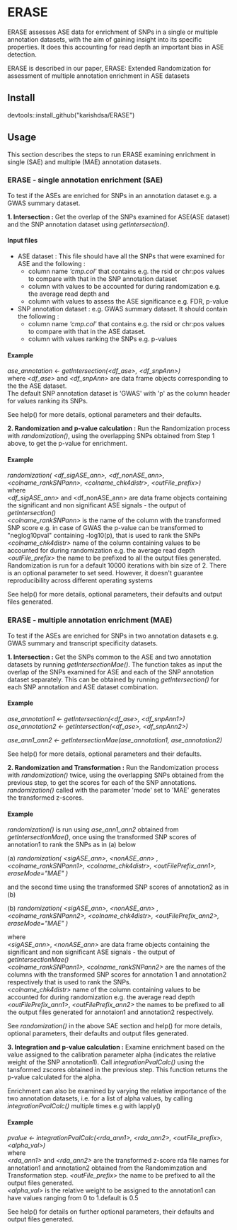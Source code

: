 # ERASE

ERASE assesses ASE data for enrichment of SNPs in a single or multiple annotation datasets,
with the aim of gaining insight into its specific properties. It does this accounting for 
read depth an important bias in ASE detection. 

ERASE is described in our paper, ERASE: Extended Randomization for assessment of 
multiple annotation enrichment in ASE datasets <link>


## Install
devtools::install_github("karishdsa/ERASE")

## Usage
This section describes the steps to run ERASE examining enrichment in single (SAE) 
and multiple (MAE) annotation datasets.


### ERASE - single annotation enrichment (SAE)
To test if the ASEs are enriched for SNPs in an annotation dataset e.g. a GWAS summary 
dataset.

**1. Intersection :** Get the overlap of the SNPs examined for ASE(ASE dataset) and the SNP annotation dataset using *getIntersection()*. 

   #### Input files  
   * ASE dataset : This file should have all the SNPs that were examined for ASE and the following :  
     - column name *'cmp.col'* that contains e.g. the rsid or chr:pos values to compare with that in the SNP annotation dataset
     - column with values to be accounted for during randomization e.g. the average read depth and 
     - column with values to assess the ASE significance e.g. FDR, p-value
   * SNP annotation dataset : e.g. GWAS summary dataset. It should contain the following :
     - column name *'cmp.col'* that contains e.g. the rsid or chr:pos values to compare with that in the ASE dataset.
     - column with values ranking the SNPs e.g. p-values

  
   #### Example
   *ase_annotation <- getIntersection(<df_ase>, <df_snpAnn>)*  
   where *<df_ase>* and *<df_snpAnn>* are data frame objects corresponding to the the ASE dataset.  
   The default SNP annotation dataset is 'GWAS' with 'p' as the column header for values ranking its SNPs.  
   
   See help() for more details, optional parameters and their defaults.  
        
**2. Randomization and p-value calculation :** Run the Randomization process with *randomization()*, 
using the overlapping SNPs obtained from Step 1 above, to get the p-value for enrichment. 
  
   #### Example
   *randomization( <df_sigASE_ann>, <df_nonASE_ann>, <colname_rankSNPann>, <colname_chk4distr>, <outFile_prefix>)*    
   where     
   *<df_sigASE_ann>* and <df_nonASE_ann> are data frame objects containing the significant and non significant ASE signals - the output of *getIntersection()*  
   *<colname_rankSNPann>* is the name of the column with the transformed SNP score e.g. in case of GWAS the p-value can be transformed to "neglog10pval" containing -log10(p), that is used to rank the SNPs  
   *<colname_chk4distr>* name of the column containing values to be accounted for during randomization e.g. the average read depth  
   *<outFile_prefix>* the name to be prefixed to all the output files generated.  
   Randomization is run for a default 10000 iterations with bin size of 2. There is an optional parameter to set seed. However, it doesn't guarantee reproducibility across different operating systems
  
   See help() for more details, optional parameters, their defaults and output files generated.  



### ERASE - multiple annotation enrichment (MAE)
To test if the ASEs are enriched for SNPs in two annotation datasets e.g. GWAS summary and transcript 
specificity datasets.

**1. Intersection :** Get the SNPs common to the ASE and two annotation datasets by running *getIntersectionMae()*.
The function takes as input the overlap of the SNPs examined for ASE and each of the SNP annotation dataset
separately. This can be obtained by running *getIntersection()* for each SNP annotation and ASE dataset combination.

   #### Example
   *ase_annotation1 <- getIntersection(<df_ase>, <df_snpAnn1>)*  
   *ase_annotation2 <- getIntersection(<df_ase>, <df_snpAnn2>)*  
  
   *ase_ann1_ann2 <- getIntersectionMae(ase_annotation1, ase_annotation2)*  
   
   See help() for more details, optional parameters and their defaults.
  
**2. Randomization and Transformation :** Run the Randomization process with *randomization()* twice, using 
the overlapping SNPs obtained from the previous step, to get the scores for each of the SNP annotations.
*randomization()* called with the parameter 'mode' set to 'MAE' generates the transformed z-scores.
  
   #### Example
   *randomization()* is run using *ase_ann1_ann2* obtained from *getIntersectionMae()*, once using the transformed SNP scores of annotation1 to rank the SNPs as in (a) below  
   
   (a)  *randomization( <sigASE_ann>, <nonASE_ann> , <colname_rankSNPann1>, <colname_chk4distr>, <outFilePrefix_ann1>, eraseMode="MAE" )*  
   
   and the second time using the transformed SNP scores of annotation2 as in (b)  
   
   (b)  *randomization( <sigASE_ann>, <nonASE_ann> , <colname_rankSNPann2>, <colname_chk4distr>, <outFilePrefix_ann2>, eraseMode="MAE" )*  
   
   where  
   *<sigASE_ann>*, *<nonASE_ann>* are data frame objects containing the significant and non significant ASE signals - the output of *getIntersectionMae()*  
   *<colname_rankSNPann1>*,  *<colname_rankSNPann2>*  are the names of the columns with the transformed SNP scores for annotation 1 and annotation2 respectively that is used to rank the SNPs.  
   *<colname_chk4distr>* name of the column containing values to be accounted for during randomization e.g. the average read depth  
   *<outFilePrefix_ann1>*, *<outFilePrefix_ann2>* the names to be prefixed to all the output files generated for annotaion1 and annotation2 respectively.  
   
   See *randomization()* in the above SAE section and help() for more details, optional parameters, their defaults and output files generated.

**3. Integration and p-value calculation :** Examine enrichment based on the value assigned to the 
calibration parameter alpha (indicates the relative weight of the SNP annotation1). Call *integrationPvalCalc()* using the tansformed zscores obtained in the previous step. This function returns 
the p-value calculated for the alpha. 

   Enrichment can also be examined by varying the relative importance of the two annotation datasets, 
i.e. for a list of alpha values, by calling *integrationPvalCalc()* multiple times e.g with lapply()

   #### Example
   *pvalue <- integrationPvalCalc(<rda_ann1>, <rda_ann2>, <outFile_prefix>, <alpha_val>)*  
   where  
   *<rda_ann1>* and *<rda_ann2>* are the transformed z-score rda file names for annotation1 and annotation2 obtained from the Randomimzation and Transformation step.
   *<outFile_prefix>* the name to be prefixed to all the output files generated.  
   *<alpha_val>* is the relative weight to be assigned to the annotation1 can have values ranging from 0 to 1.default is 0.5  
   
   See help() for details on further optional parameters, their defaults and output files generated.
